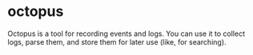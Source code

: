 octopus
=======

Octopus is a tool for recording events and logs. You can use it to collect logs, parse them, and store them for later use (like, for searching). 
